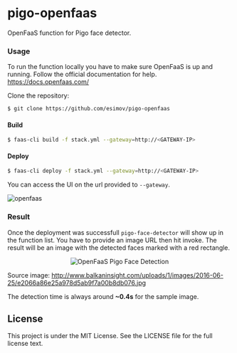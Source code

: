 # pigo-openfaas
OpenFaaS function for Pigo face detector.

### Usage
To run the function locally you have to make sure OpenFaaS is up and running. Follow the official documentation for help. https://docs.openfaas.com/

Clone the repository:
```bash
$ git clone https://github.com/esimov/pigo-openfaas
```

#### Build
```bash 
$ faas-cli build -f stack.yml --gateway=http://<GATEWAY-IP>
```

#### Deploy
```bash 
$ faas-cli deploy -f stack.yml --gateway=http://<GATEWAY-IP>
```

You can access the UI on the url provided to `--gateway`. 

![openfaas](https://user-images.githubusercontent.com/883386/44348404-fcef5280-a4a2-11e8-9b9c-1c34acc23d83.png)

### Result
Once the deployment was successfull `pigo-face-detector` will show up in the function list. You have to provide an image URL then hit invoke. The result will be an image with the detected faces marked with a red rectangle.

<p align="center">
<img src="https://user-images.githubusercontent.com/883386/44348484-388a1c80-a4a3-11e8-8d1d-bc529be52ff3.jpg" title="OpenFaaS Pigo Face Detection"/>
</p>

Source image: http://www.balkaninsight.com/uploads/1/images/2016-06-25/e2066a86e25a978d5ab9f7a00b8db076.jpg

The detection time is always around **~0.4s** for the sample image.

## License

This project is under the MIT License. See the LICENSE file for the full license text.
